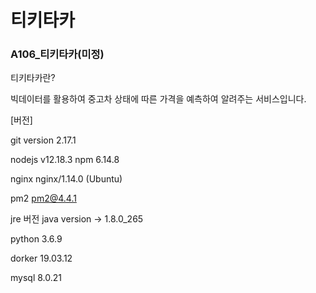 # 티키타카



### A106_티키타카(미정)



티키타카란?

빅데이터를 활용하여 중고차 상태에 따른 가격을 예측하여 알려주는 서비스입니다.



[버전]

git   version 2.17.1 

nodejs   v12.18.3 npm  6.14.8 

nginx  nginx/1.14.0 (Ubuntu)

pm2   pm2@4.4.1

jre 버전   java version -> 1.8.0_265

python   3.6.9

dorker  19.03.12 

mysql    8.0.21  